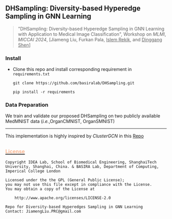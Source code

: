 ## DHSampling: Diversity-based Hyperedge Sampling in GNN Learning

> "DHSampling: Diversity-based Hyperedge Sampling in GNN Learning with Application to Medical Image Classification", Workshop on _MLMI_, _MICCAI 2024_, [Jiameng Liu, Furkan Pala, <u>Islem Rekik</u>, and <u>Dinggang Shen</u>]


### Install

* Clone this repo and install corresponding requirement in `requirements.txt`

    `git clone https://github.com/basiralab/DHSampling.git`
  
    `pip install -r requirements`

### Data Preparation
We train and validate our proposed DHSampling on two publicly available MedMNIST data (_i.e._,OrganCMNIST, OrganSMNIST)

***
This implementation is highly inspired by _ClusterGCN_ in this [Repo](https://github.com/benedekrozemberczki/ClusterGCN)

## [<font color=#F8B48F size=3>License</font> ](./LICENSE)
```
Copyright IDEA Lab, School of Biomedical Engineering, ShanghaiTech University, Shanghai, China. & BASIRA Lab, Department of Computing, Imperical College London

Licensed under the the GPL (General Public License);
you may not use this file except in compliance with the License.
You may obtain a copy of the License at

    http://www.apache.org/licenses/LICENSE-2.0

Repo for Diversity-based Hyperedges Sampling in GNN Learning
Contact: JiamengLiu.PRC@gmail.com
```


